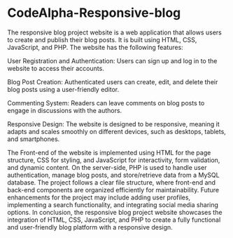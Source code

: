 # CodeAlpha-Responsive-blog
The responsive blog project website is a web application that allows users to create and publish their blog posts. It is built using HTML, CSS, JavaScript, and PHP. The website has the following features:

User Registration and Authentication: Users can sign up and log in to the website to access their accounts.

Blog Post Creation: Authenticated users can create, edit, and delete their blog posts using a user-friendly editor.

Commenting System: Readers can leave comments on blog posts to engage in discussions with the authors.

Responsive Design: The website is designed to be responsive, meaning it adapts and scales smoothly on different devices, such as desktops, tablets, and smartphones.


The Front-end of the website is implemented using HTML for the page structure, CSS for styling, and JavaScript for interactivity, form validation, and dynamic content.
On the server-side, PHP is used to handle user authentication, manage blog posts, and store/retrieve data from a MySQL database.
The project follows a clear file structure, where front-end and back-end components are organized efficiently for maintainability.
Future enhancements for the project may include adding user profiles, implementing a search functionality, and integrating social media sharing options.
In conclusion, the responsive blog project website showcases the integration of HTML, CSS, JavaScript, and PHP to create a fully functional and user-friendly blog platform with a responsive design.
